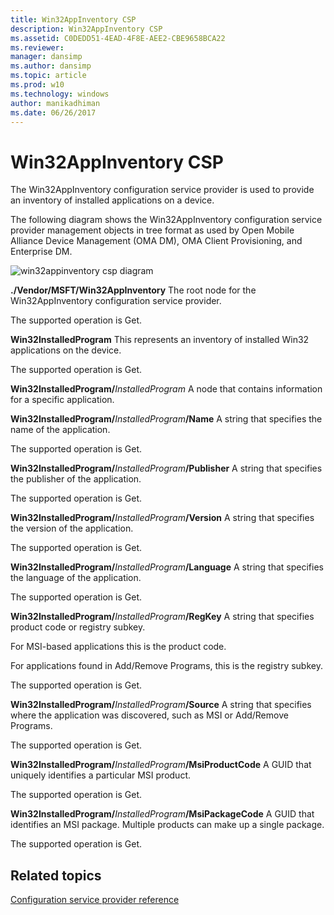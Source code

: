 ```yaml
---
title: Win32AppInventory CSP
description: Win32AppInventory CSP
ms.assetid: C0DEDD51-4EAD-4F8E-AEE2-CBE9658BCA22
ms.reviewer:
manager: dansimp
ms.author: dansimp
ms.topic: article
ms.prod: w10
ms.technology: windows
author: manikadhiman
ms.date: 06/26/2017
---
```


# Win32AppInventory CSP


The Win32AppInventory configuration service provider is used to provide an inventory of installed applications on a device.

The following diagram shows the Win32AppInventory configuration service provider management objects in tree format as used by Open Mobile Alliance Device Management (OMA DM), OMA Client Provisioning, and Enterprise DM.

![win32appinventory csp diagram](images/provisioning-csp-win32appinventory.png)

<a href="" id="--vendor-msft-win32appinventory"></a>**./Vendor/MSFT/Win32AppInventory**
The root node for the Win32AppInventory configuration service provider.

The supported operation is Get.

<a href="" id="win32installedprogram"></a>**Win32InstalledProgram**
This represents an inventory of installed Win32 applications on the device.

The supported operation is Get.

<a href="" id="win32installedprogram-installedprogram"></a>**Win32InstalledProgram/**<em>InstalledProgram</em>
A node that contains information for a specific application.

<a href="" id="win32installedprogram-installedprogram-name"></a>**Win32InstalledProgram/**<em>InstalledProgram</em>**/Name**
A string that specifies the name of the application.

The supported operation is Get.

<a href="" id="win32installedprogram-installedprogram-publisher"></a>**Win32InstalledProgram/**<em>InstalledProgram</em>**/Publisher**
A string that specifies the publisher of the application.

The supported operation is Get.

<a href="" id="win32installedprogram-installedprogram-version"></a>**Win32InstalledProgram/**<em>InstalledProgram</em>**/Version**
A string that specifies the version of the application.

The supported operation is Get.

<a href="" id="win32installedprogram-installedprogram-language"></a>**Win32InstalledProgram/**<em>InstalledProgram</em>**/Language**
A string that specifies the language of the application.

The supported operation is Get.

<a href="" id="win32installedprogram-installedprogram-regkey"></a>**Win32InstalledProgram/**<em>InstalledProgram</em>**/RegKey**
A string that specifies product code or registry subkey.

For MSI-based applications this is the product code.

For applications found in Add/Remove Programs, this is the registry subkey.

The supported operation is Get.

<a href="" id="win32installedprogram-installedprogram-source"></a>**Win32InstalledProgram/**<em>InstalledProgram</em>**/Source**
A string that specifies where the application was discovered, such as MSI or Add/Remove Programs.

The supported operation is Get.

<a href="" id="win32installedprogram-installedprogram-msiproductcode"></a>**Win32InstalledProgram/**<em>InstalledProgram</em>**/MsiProductCode**
A GUID that uniquely identifies a particular MSI product.

The supported operation is Get.

<a href="" id="win32installedprogram-installedprogram-msipackagecode"></a>**Win32InstalledProgram/**<em>InstalledProgram</em>**/MsiPackageCode**
A GUID that identifies an MSI package. Multiple products can make up a single package.

The supported operation is Get.

## Related topics


[Configuration service provider reference](configuration-service-provider-reference.md)










